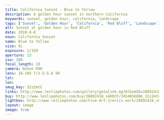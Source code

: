 ```yaml
---
title: California Sunset - Blue to Yellow
description: A golden hour sunset in northern California
keywords: sunset, golden hour, california, landscape
tags: ['Sunset', 'Golden Hour', 'California', 'Red Bluff', 'Landscape']
alt: Sunset at golden hour in Red Bluff
date: 2010-8-8
noun: California Sunset
name: Blue to Yellow
size: XL
exposure: 1/320
aperture: 13
iso: 200
focal_length: 18
camera: Nikon D90
lens: 18-105 f/3.5-5.6 VR
lat: 
lon: 
smug_key: 32z2mtC
links: http://www.lesliephotos.com/gallery/getalink.mg?AlbumID=28892418&AlbumKey=vGKDCF&ImageID=2454856006&ImageKey=32z2mtC&how=forum&Page=1
buy: http://www.lesliephotos.com/buy/28892418_vGKDCF/2454856006_32z2mtC/
lightbox: http://www.lesliephotos.com/Fine-Art-1/erics-work/28892418_vGKDCF#!i=2454856006&k=32z2mtC&lb=1&s=A
layout: image
image: true
---
```

